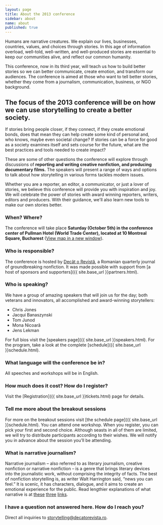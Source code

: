 ```yaml
---
layout: page
title: About the 2013 conference
sidebar: about
name: about
published: true
---
```


Humans are narrative creatures. We explain our lives, businesses, countries, values, and choices through stories. In this age of information overload, well-told, well-written, and well-produced stories are essential to keep our communities alive, and reflect our common humanity.

This conference, now in its third year, will teach us how to build better stories so we can better communicate, create emotion, and transform our audiences. The conference is aimed at those who want to tell better stories, whether they come from a journalism, communication, business, or NGO background.

## The focus of the 2013 conference will be on how we can use storytelling to create a better society.

If stories bring people closer, if they connect, if they create emotional bonds, does that mean they can help create some kind of personal and, who knows, maybe even societal change? If stories can be a force for good as a society examines itself and sets course for the future, what are the best practices and tools needed to create impact?

These are some of other questions the conference will explore through discussions of **reporting and writing creative nonfiction, and producing documentary films.** The speakers will present a range of ways and options to talk about how storytelling in various forms tackles modern issues.

Whether you are a reporter, an editor, a communicator, or just a lover of stories, we believe this conference will provide you with inspiration and joy. We will celebrate the power of stories with award winning reporters, writers, editors and producers. With their guidance, we'll also learn new tools to make our own stories better.

### When? Where?

The conference will take place **Saturday (October 5th) in the conference center of Pullman Hotel (World Trade Center), located at 10 Montreal Square, Bucharest** ([View map in a new window](#)). 

### Who is responsible?

The conference is hosted by [Decât o Revistă](http://www.decatorevista.ro), a Romanian quarterly journal of groundbreaking nonfiction. It was made possible with support from [a host of sponsors and supporters]({{ site.base_url }}partners.html).

### Who is speaking?

We have a group of amazing speakers that will join us for the day; both veterans and innovators, all accomplished and award-winning storytellers:

- Chris Jones
- Jacqui Banaszynski
- Tom Junod
- Mona Nicoară
- Jens Lekman

For full bios visit the [speakers page]({{ site.base_url }}speakers.html). For the program, take a look at the complete [schedule]({{ site.base_url }}schedule.html).

### What language will the conference be in?

All speeches and workshops will be in English.

### How much does it cost? How do I register?

Visit the [Registration]({{ site.base_url }}tickets.html) page for details.

### Tell me more about the breakout sessions

For more on the breakout sessions visit [the schedule page]({{ site.base_url }}schedule.html). You can attend one workshop. When you register, you can pick your first and second choice. Although seasts in all of them are limited, we will try to distribute participants according to their wishes. We will notify you in advance about the session you’ll be attending. 

### What is narrative journalism?

Narrative journalism – also referred to as literary journalism, creative nonfiction or narrative nonfiction – is a genre that brings literary devices into the journalistic work, without comprising the integrity of facts. The best of nonfiction storytelling is, as writer Walt Harrington said, “news you can feel.” It is scenic, it has characters, dialogue, and it aims to create an emotional experience for the public. Read lengthier explanations of what narrative is at [these](http://www.niemanstoryboard.org/1997/03/28/a-writers-essay-seeking-the-extraordinary-in-the-ordinary-2/) [three](http://www.niemanstoryboard.org/1995/01/01/breakable-rules-for-literary-journalists/) [links](http://www.creativenonfiction.org/thejournal/articles/issue06/06editor.htm).

### I have a question not answered here. How do I reach you?

Direct all inquiries to [storytelling@decatorevista.ro](mailto:storytelling@decatorevista.ro).